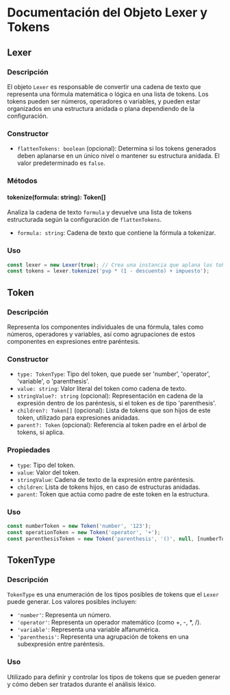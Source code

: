 # Documentación del Objeto Lexer y Tokens

## Lexer

### Descripción

El objeto `Lexer` es responsable de convertir una cadena de texto que representa una fórmula matemática o lógica en una
lista de tokens. Los tokens pueden ser números, operadores o variables, y pueden estar organizados en una estructura
anidada o plana dependiendo de la configuración.

### Constructor

-   `flattenTokens: boolean` (opcional): Determina si los tokens generados deben aplanarse en un único nivel o mantener
    su estructura anidada. El valor predeterminado es `false`.

### Métodos

#### tokenize(formula: string): Token[]

Analiza la cadena de texto `formula` y devuelve una lista de tokens estructurada según la configuración de
`flattenTokens`.

-   `formula: string`: Cadena de texto que contiene la fórmula a tokenizar.

### Uso

```typescript
const lexer = new Lexer(true); // Crea una instancia que aplana los tokens
const tokens = lexer.tokenize('pvp * (1 - descuento) + impuesto');
```

## Token

### Descripción

Representa los componentes individuales de una fórmula, tales como números, operadores y variables, así como
agrupaciones de estos componentes en expresiones entre paréntesis.

### Constructor

-   `type: TokenType`: Tipo del token, que puede ser 'number', 'operator', 'variable', o 'parenthesis'.
-   `value: string`: Valor literal del token como cadena de texto.
-   `stringValue?: string` (opcional): Representación en cadena de la expresión dentro de los paréntesis, si el token es
    de tipo 'parenthesis'.
-   `children?: Token[]` (opcional): Lista de tokens que son hijos de este token, utilizado para expresiones anidadas.
-   `parent?: Token` (opcional): Referencia al token padre en el árbol de tokens, si aplica.

### Propiedades

-   `type`: Tipo del token.
-   `value`: Valor del token.
-   `stringValue`: Cadena de texto de la expresión entre paréntesis.
-   `children`: Lista de tokens hijos, en caso de estructuras anidadas.
-   `parent`: Token que actúa como padre de este token en la estructura.

### Uso

```typescript
const numberToken = new Token('number', '123');
const operationToken = new Token('operator', '+');
const parenthesisToken = new Token('parenthesis', '()', null, [numberToken, operationToken]);
```

## TokenType

### Descripción

`TokenType` es una enumeración de los tipos posibles de tokens que el `Lexer` puede generar. Los valores posibles
incluyen:

-   `'number'`: Representa un número.
-   `'operator'`: Representa un operador matemático (como +, -, \*, /).
-   `'variable'`: Representa una variable alfanumérica.
-   `'parenthesis'`: Representa una agrupación de tokens en una subexpresión entre paréntesis.

### Uso

Utilizado para definir y controlar los tipos de tokens que se pueden generar y cómo deben ser tratados durante el
análisis léxico.
